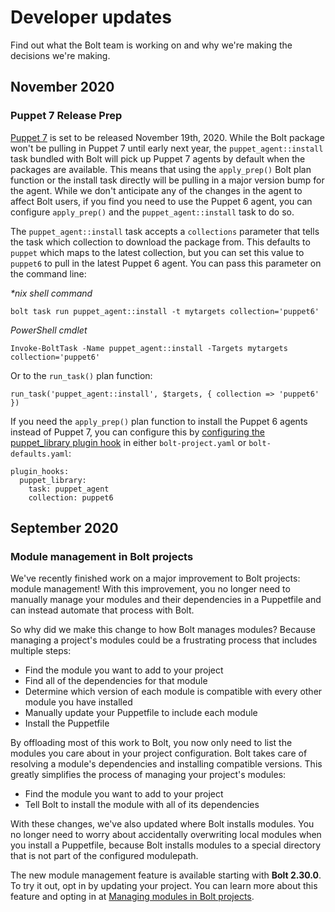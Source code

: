 # Developer updates

Find out what the Bolt team is working on and why we're making the decisions
we're making.

## November 2020

### Puppet 7 Release Prep

[Puppet 7](https://puppet.com/docs/puppet/7.0/puppet_index.html) is set to be released November
19th, 2020. While the Bolt package won't be pulling in Puppet 7 until early next year, the
`puppet_agent::install` task bundled with Bolt will pick up Puppet 7 agents by default when the
packages are available. This means that using the `apply_prep()` Bolt plan function or the install
task directly will be pulling in a major version bump for the agent. While we don't anticipate any
of the changes in the agent to affect Bolt users, if you find you need to use the Puppet 6 agent, you
can configure `apply_prep()` and the `puppet_agent::install` task to do so.

The `puppet_agent::install` task accepts a `collections` parameter that tells the task which
collection to download the package from. This defaults to `puppet` which maps to the latest
collection, but you can set this value to `puppet6` to pull in the latest Puppet 6 agent. You can
pass this parameter on the command line:

_\*nix shell command_
```
bolt task run puppet_agent::install -t mytargets collection='puppet6'
```

_PowerShell cmdlet_
```
Invoke-BoltTask -Name puppet_agent::install -Targets mytargets collection='puppet6'
```

Or to the `run_task()` plan function:
```
run_task('puppet_agent::install', $targets, { collection => 'puppet6' })
```

If you need the `apply_prep()` plan function to install the Puppet 6 agents instead of Puppet 7, you
can configure this by [configuring the puppet_library plugin
hook](using_plugins.md#puppet-library-plugins) in either `bolt-project.yaml` or
`bolt-defaults.yaml`:

```
plugin_hooks:
  puppet_library:
    task: puppet_agent
    collection: puppet6
```

## September 2020

### Module management in Bolt projects

We've recently finished work on a major improvement to Bolt projects: module
management! With this improvement, you no longer need to manually manage your
modules and their dependencies in a Puppetfile and can instead automate that
process with Bolt.

So why did we make this change to how Bolt manages modules? Because managing a
project's modules could be a frustrating process that includes multiple steps:

- Find the module you want to add to your project
- Find all of the dependencies for that module
- Determine which version of each module is compatible with every other module
  you have installed
- Manually update your Puppetfile to include each module
- Install the Puppetfile

By offloading most of this work to Bolt, you now only need to list the modules
you care about in your project configuration. Bolt takes care of resolving a
module's dependencies and installing compatible versions. This greatly
simplifies the process of managing your project's modules:

- Find the module you want to add to your project
- Tell Bolt to install the module with all of its dependencies

With these changes, we've also updated where Bolt installs modules. You no
longer need to worry about accidentally overwriting local modules when you
install a Puppetfile, because Bolt installs modules to a special directory that
is not part of the configured modulepath.

The new module management feature is available starting with **Bolt 2.30.0**. To
try it out, opt in by updating your project. You can learn more about this
feature and opting in at [Managing modules in Bolt
projects](managing_modules.md).
